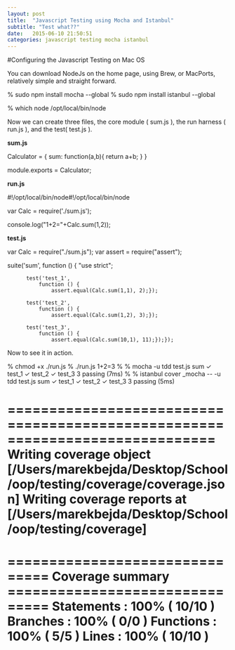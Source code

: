 ```yaml
---
layout: post
title:  "Javascript Testing using Mocha and Istanbul"
subtitle: "Test what??"
date:   2015-06-10 21:50:51
categories: javascript testing mocha istanbul
---
```

#Configuring the Javascript Testing on Mac OS

You can download NodeJs on the home page, using Brew, or MacPorts, relatively simple and straight forward.
 
  % sudo npm install mocha --global
  % sudo npm install istanbul --global
 
  % which node
  /opt/local/bin/node
 

Now we can create three files, the core module ( sum.js ), the run harness ( run.js ), and the  test( test.js ).

 
**sum.js**

  Calculator = {
  sum: function(a,b){
    return a+b;
    }
  }

  module.exports = Calculator;

**run.js**

  #!/opt/local/bin/node#!/opt/local/bin/node

  var Calc = require('./sum.js');

  console.log("1+2="+Calc.sum(1,2));

**test.js**

  var Calc = require("./sum.js");
  var assert = require("assert");

  suite('sum',
      function () {
          "use strict";

          test('test_1',
              function () {
                  assert.equal(Calc.sum(1,1), 2);});

          test('test_2',
              function () {
                  assert.equal(Calc.sum(1,2), 3);});

          test('test_3',
              function () {
                  assert.equal(Calc.sum(10,1), 11);});});
 

Now to see it in action.

  % chmod +x ./run.js
  % ./run.js
  1+2=3
  %
  % mocha -u tdd test.js
    sum
      ✓ test_1
      ✓ test_2
      ✓ test_3
    3 passing (7ms)
  %
  % istanbul cover _mocha -- -u tdd test.js 
    sum
      ✓ test_1
      ✓ test_2
      ✓ test_3
    3 passing (5ms)

  =============================================================================
  Writing coverage object [/Users/marekbejda/Desktop/School/oop/testing/coverage/coverage.json]
  Writing coverage reports at [/Users/marekbejda/Desktop/School/oop/testing/coverage]
  =============================================================================

  =============================== Coverage summary ===============================
  Statements   : 100% ( 10/10 )
  Branches     : 100% ( 0/0 )
  Functions    : 100% ( 5/5 )
  Lines        : 100% ( 10/10 )
  ================================================================================